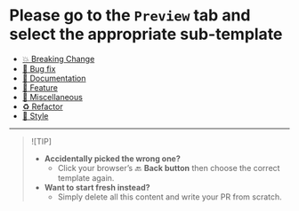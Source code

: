 # Please go to the `Preview` tab and select the appropriate sub-template

* [💥 Breaking Change](?expand=1&template=breakingchange.md)
* [🐛 Bug fix](?expand=1&template=bugfix.md)
* [📝 Documentation](?expand=1&template=documentation.md)
* [🚀 Feature](?expand=1&template=feature.md)
* [🧩 Miscellaneous](?expand=1&template=miscellaneous.md)
* [♻️ Refactor](?expand=1&template=refactor.md)
* [🎨 Style](?expand=1&template=style.md)

---

> ![TIP]
>
> * **Accidentally picked the wrong one?**  
>   * Click your browser’s 🔙 **Back button** then choose the correct template again.
> * **Want to start fresh instead?**  
>   * Simply delete all this content and write your PR from scratch.
